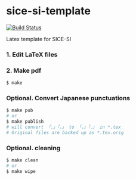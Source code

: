 # sice-si-template
[![Build Status](https://travis-ci.org/jsk-report-template/si-template.svg?branch=master)](https://travis-ci.org/github/jsk-report-template/si-template)

Latex template for SICE-SI

### 1. Edit LaTeX files

### 2. Make pdf

```bash
$ make
```

### Optional. Convert Japanese punctuations

```bash
$ make pub
# or
$ make publish
# will convert 「、」「。」 to 「，」「．」 in *.tex
# Original files are backed up as *.tex.orig
```

### Optional. cleaning

```bash
$ make clean
# or
$ make wipe
```
